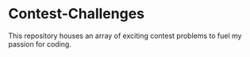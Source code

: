 # Contest-Challenges
This repository houses an array of exciting contest problems to fuel my passion for coding.
